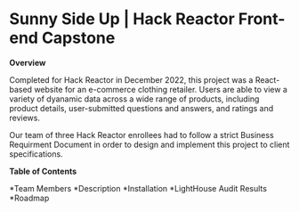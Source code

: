 # Sunny Side Up | Hack Reactor Front-end Capstone

**Overview**

Completed for Hack Reactor in December 2022, this project was a React-based website for an e-commerce clothing retailer. Users are able to view a variety of dyanamic data across a wide range of products, including product details, user-submitted questions and answers, and ratings and reviews. 

Our team of three Hack Reactor enrollees had to follow a strict Business Requirment Document in order to design and implement this project to client specifications.

**Table of Contents**

*Team Members
*Description
*Installation
*LightHouse Audit Results
*Roadmap
